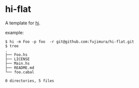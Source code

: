 hi-flat
=================

A template for [hi](https://github.com/fujimura/hi).

example:

```
$ hi -m Foo -p foo  -r git@github.com:fujimura/hi-flat.git  
$ tree
.
├── Foo.hs
├── LICENSE
├── Main.hs
├── README.md
└── foo.cabal

0 directories, 5 files
```
